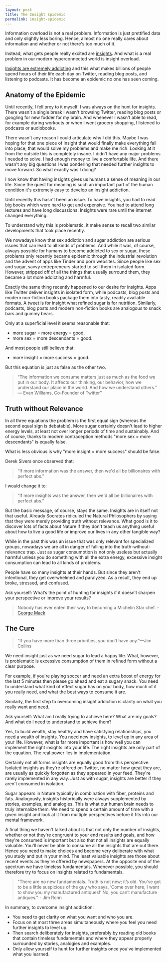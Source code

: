 ```yaml
---
layout: post
title: The Insight Epidemic
permalink: insight-epidemic
---
```


Information overload is not a real problem. Information is just prettified data and only slightly less boring. Hence, almost no one really cares about information and whether or not there's too much of it.  

Instead, what gets people really excited are [insights](https://tjcx.me/posts/defense-self-help/).  And what is a real problem in our modern hyperconnected world is insight overload. 


[Insights are extremely addicting](/twitter) and this what makes billions of people spend hours of their life each day on Twitter, reading blog posts, and listening to podcasts. It has become an epidemic no one has seen coming. 

## Anatomy of the Epidemic

Until recently, I fell prey to it myself. I was always on the hunt for insights. There wasn't a single break I wasn't browsing Twitter, reading blog posts or googling for new fodder for my brain. And whenever I wasn't able to read, for example during workouts or when I went grocery shopping, I listened to podcasts or audiobooks.  

There wasn't any reason I could articulate why I did this. Maybe I was hoping for that one piece of insight that would finally make everything fall into place, that would solve my problems and make me rich. Looking at it from the outside this is completely insane. I didn't have any major problems I needed to solve. I had enough money to live a comfortable life. And there wasn't any big questions I was pondering that needed further insights to move forward. So what exactly was I doing?

I now know that having insights gives us humans a sense of meaning in our life. Since the quest for meaning is such an important part of the human condition it's extremely easy to develop an insight addiction. 

Until recently this hasn't been an issue.  To have insights, you had to read big books which were hard to get and expensive. You had to attend long lectures and have long discussions. Insights were rare until the internet changed everything. 

To understand why this is problematic, it make sense to recall two similar developments that took place recently. 

We nowadays know that sex addiction and sugar addiction are serious issues that can lead to all kinds of problems. And while it was, of course, always possible for humans to become addicted to sex or sugar, these problems only recently became epidemic through the industrial revolution and the advent of apps like Tinder and porn websites. Since people like sex and sugar, savvy entrepreneurs started to sell them in isolated form. However, stripped off of all the things that usually surround them, they became a lot more addicting and harmful. 

Exactly the same thing recently happened to our desire for insights. Apps like Twitter deliver insights in isolated form, while podcasts, blog posts and modern non-fiction books package them into tasty, readily available formats. A tweet is for insight what refined sugar is for nutrition. Similarly, podcasts, blog posts and modern non-fiction books are analogous to snack bars and gummy bears. 

Only at a superficial level it seems reasonable that:

- more sugar = more energy = good,
- more sex = more descendants = good.

And most people still believe that:

- more insight = more success = good.

But this equation is just as false as the other two. 

> “The information we consume matters just as much as the food we put in our body. It affects our thinking, our behavior, how we understand our place in the world. And how we understand others.” — Evan Williams, Co-Founder of Twitter”

## Truth without Relevance

In all three equations the problem is the first equal sign (whereas the second equal sign is debatable). More sugar certainly doesn't lead to higher energy levels, at least not over longer periods of time and sustainably. And of course, thanks to modern contraception methods "more sex = more descendants" is equally false. 

What is less obvious is why "more insight = more success" should be false.

Derek Sivers once observed that:

> “If more information was the answer, then we'd all be billionaires with perfect abs.”

I would change it to:

> “If more insights was the answer, then we'd all be billionaires with perfect abs.”

But the basic message, of course, stays the same. Insights are in itself not that useful. Already Socrates ridiculed the Natural Philosophers by saying that they were merely providing truth without relevance. What good is it to discover lots of facts about Nature if they don't teach us anything useful about how to live a good life or improve our lives in any other tangible way?

While in the past this was an issue that was only relevant for specialized groups, nowadays we are all in danger of falling into the truth-without-relevance trap. Just as sugar consumption is not only useless but actually harmful unless you do something with all the extra energy, excessive insight consumption can lead to all kinds of problems.

People have so many insights at their hands. But since they aren't intentional, they get overwhelmed and paralyzed. As a result, they end up broke, stressed, and confused. 

Ask yourself: What’s the point of hunting for insights if it doesn’t sharpen your perspective or improve your results?

> Nobody has ever eaten their way to becoming a Michelin Star chef. - [George Mack](https://twitter.com/george__mack/status/1237142076682317824)

## The Cure

> “If you have more than three priorities, you don’t have any.”—Jim Collins

We need insight just as we need sugar to lead a happy life. What, however, is problematic is excessive consumption of them in refined form without a clear purpose. 

For example, if you're playing soccer and need an extra boost of energy for the last 5 minutes then please go ahead and eat a sugary snack. You need to understand what kind of effect sugar has on your body, how much of it you really need, and what the best ways to consume it are.

Similarly, the first step to overcoming insight addiction is clarity on what you really want and need. 

Ask yourself: What am I really trying to achieve here? What are my goals? And what do I need to understand to achieve them? 

Yes, to build wealth, stay healthy and have satisfying relationships, you need a wealth of insights. You need new insights, to level up in any area of your life. However, what is far more important is how well you can implement the right insights into your life. The right insights are only part of the equation. The real power lies in implementation.

Certainly not all forms insights are equally good from this perspective. Isolated insights as they're offered on Twitter, no matter how great they are, are usually as quickly forgotten as they appeared in your feed. They're rarely implemented in any way. Just as with sugar, insights are better if they aren't consumed in isolation. 

Sugar appears in Nature typically in combination with fiber, proteins and fats. Analogously, insights historically were always supplemented by stories, examples, and analogies. This is what our human brain needs to truly internalize them. We need to spend a certain amount of time with a given insight and look at it from multiple perspectives before it fits into our mental framework. 

A final thing we haven't talked about is that not only the number of insights, whether or not they're congruent to your end results and goals, and how they're consumed is important but also that not all insights are equally valuable. You'll never be able to consume all the insights that are out there. Hence you need to make choices and become very deliberate with what you study and put in your mind. The least valuable insights are those about recent events as they're offered by newspapers. At the opposite end of the spectrum we have timeless fundamentals. Whenever possible, you should therefore try to focus on insights related to fundamentals.

> "There are no new fundamentals. Truth is not new; it’s old. You’ve got to be a little suspicious of the guy who says, ‘Come over here, I want to show you my manufactured antiques!’ No, you can’t manufacture antiques." - Jim Rohn

In summary, to overcome insight addiction:

- You need to get clarity on what you want and who you are.
- Focus on at most three areas simultaneously where you feel you need further insights to level up.
- Then search deliberately for insights, preferably by reading old books that contain timeless fundamentals and where they appear properly surrounded by stories, analogies and examples.
- Only allow yourself to hunt for further insights once you've implemented what you learned.
